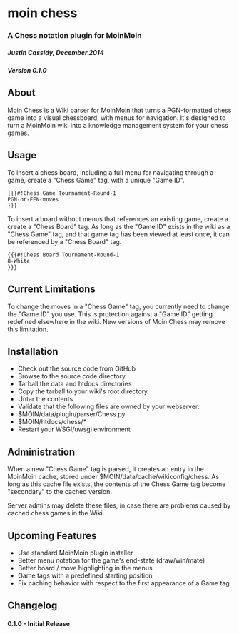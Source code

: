 # moin chess
### A Chess notation plugin for MoinMoin
##### Justin Cassidy, December 2014
##### Version 0.1.0


## About
Moin Chess is a Wiki parser for MoinMoin that turns a PGN-formatted chess game
into a visual chessboard, with menus for navigation. It's designed to turn a
MoinMoin wiki into a knowledge management system for your chess games.


## Usage
To insert a chess board, including a full menu for navigating through a game, 
create a "Chess Game" tag, with a unique "Game ID".

    {{{#!Chess Game Tournament-Round-1
    PGN-or-FEN-moves
    }}}


To insert a board without menus that references an existing game, create a
create a "Chess Board" tag. As long as the "Game ID" exists in the wiki as a
"Chess Game" tag, and that game tag has been viewed at least once, it can be
referenced by a "Chess Board" tag. 

    {{{#!Chess Board Tournament-Round-1
    8-White
    }}}


## Current Limitations
To change the moves in a "Chess Game" tag, you currently need to change the
"Game ID" you use. This is protection against a "Game ID" getting redefined
elsewhere in the wiki. New versions of Moin Chess may remove this limitation.


## Installation
* Check out the source code from GitHub
* Browse to the source code directory
* Tarball the data and htdocs directories
* Copy the tarball to your wiki's root directory
* Untar the contents
* Validate that the following files are owned by your webserver:
 * $MOIN/data/plugin/parser/Chess.py
 * $MOIN/htdocs/chess/*
* Restart your WSGI/uwsgi environment


## Administration
When a new "Chess Game" tag is parsed, it creates an entry in the MoinMoin
cache, stored under $MOIN/data/cache/wikiconfig/chess. As long as this cache
file exists, the contents of the Chess Game tag become "secondary" to the
cached version.

Server admins may delete these files, in case there are problems caused by
cached chess games in the Wiki.


## Upcoming Features
* Use standard MoinMoin plugin installer
* Better menu notation for the game's end-state (draw/win/mate)
* Better board / move highlighting in the menus
* Game tags with a predefined starting position
* Fix caching behavior with respect to the first appearance of a Game tag


## Changelog
#### 0.1.0 - Initial Release
